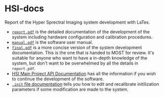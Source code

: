 # HSI-docs
Report of the Hyper Sprectral Imaging system development with LaTex.

- [`report.pdf`](https://github.com/HyperSpectral-Imaging/HSI-docs/blob/main/report.pdf) is the detailed documentation of the development of the system including hardware configuration and calibration procedures.
- [`manual.pdf`](https://github.com/HyperSpectral-Imaging/HSI-docs/blob/main/manual.pdf) is the software user manual.
- [`final.pdf`](/final.pdf) is a more concise version of the system development documentation. This is the one that is handed to MOST for review. It's suitable for anyone who want to have a in-depth knowledge of the system, but don't want to be overwhelmed by all the details in `report.pdf`. 
- [HSI Main Project API Documentation](https://cheng-posheng.gitbook.io/hsi-main-project-api-documentation/) has all the information if you wish to continue the development of the software.
- [`.init` file documentation](https://bencer.notion.site/init-file-documentation-for-HSI-system-f05871402b4142f085a79efb22f836e6) tells you how to edit and recalibrate initilization parameters if some modification are made to the system.  
